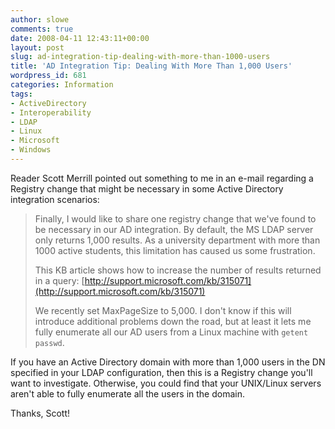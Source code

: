 ```yaml
---
author: slowe
comments: true
date: 2008-04-11 12:43:11+00:00
layout: post
slug: ad-integration-tip-dealing-with-more-than-1000-users
title: 'AD Integration Tip: Dealing With More Than 1,000 Users'
wordpress_id: 681
categories: Information
tags:
- ActiveDirectory
- Interoperability
- LDAP
- Linux
- Microsoft
- Windows
---
```


Reader Scott Merrill pointed out something to me in an e-mail regarding a Registry change that might be necessary in some Active Directory integration scenarios:

>Finally, I would like to share one registry change that we've found to be necessary in our AD integration. By default, the MS LDAP server only returns 1,000 results. As a university department with more than 1000 active students, this limitation has caused us some frustration.  
>
>This KB article shows how to increase the number of results returned in a query: [http://support.microsoft.com/kb/315071](http://support.microsoft.com/kb/315071)  
>
>We recently set MaxPageSize to 5,000. I don't know if this will
introduce additional problems down the road, but at least it lets me fully enumerate all our AD users from a Linux machine with `getent passwd`.

If you have an Active Directory domain with more than 1,000 users in the DN specified in your LDAP configuration, then this is a Registry change you'll want to investigate. Otherwise, you could find that your UNIX/Linux servers aren't able to fully enumerate all the users in the domain.

Thanks, Scott!
